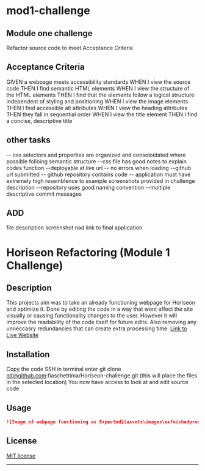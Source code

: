# mod1-challenge

## Module one challenge 

Refactor source code to meet Acceptance Criteria

## Acceptance Criteria

GIVEN a webpage meets accessibility standards
WHEN I view the source code
THEN I find semantic HTML elements
WHEN I view the structure of the HTML elements
THEN I find that the elements follow a logical structure independent of styling and positioning
WHEN I view the image elements
THEN I find accessible alt attributes
WHEN I view the heading attributes
THEN they fall in sequential order
WHEN I view the title element
THEN I find a concise, descriptive title

## other tasks

-- css selectors and properties are organized and consoloidated where possible folloing semantic structure
--css file has good notes to explain codes function
--deployable at live url
-- no errors when loading
--github url submitted
-- github repository contains code
-- application must have extremely high resemblence to example screenshots provided in challenge description
--repository uses good naming convention
--multiple descriptive commit messages

## ADD
file description screenshot nad link to final application




# Horiseon Refactoring (Module 1 Challenge)

## Description 

This projects aim was to take an already functioning webpage for Horiseon and optimize it. Done by editing the code in a way that wont affect the site visually or causing functionality changes to the user. However it will improve the readability of the code itself for future edits. Also removing any unneccasry redundancies that can create extra processing time.
[Link to Live Website](https://fiaschettima.github.io/Horiseon-challenge/)


## Installation

Copy the code SSH
in terminal enter git clone git@github.com:fiaschettima/Horiseon-challenge.git (this will place the files in the selected location)
You now have access to look at and edit source code



## Usage 

```md
![Image of webpage functioning as Expected](assets\images\exfnishedproduct.png)
```


## License
[MIT license](https://github.com/git/git-scm.com/blob/main/MIT-LICENSE.txt)

---